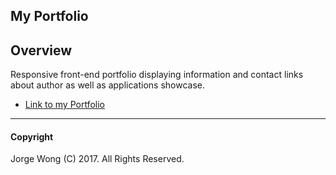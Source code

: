 ## My Portfolio

## Overview

Responsive front-end portfolio displaying information and contact links about author as well as applications showcase.

* [Link to my Portfolio](https://jw-portfolio.herokuapp.com/)


*****

#### Copyright

Jorge Wong (C) 2017. All Rights Reserved.
